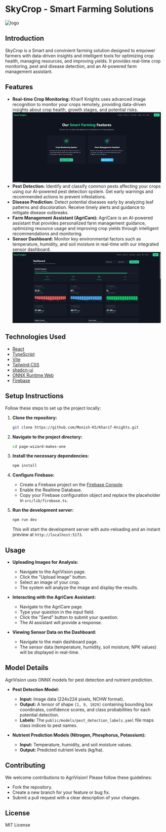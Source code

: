 # SkyCrop - Smart Farming Solutions

![logo](Downloads/logoimage.jpeg)

## Introduction

SkyCrop is a Smart and convinient farming solution designed to empower farmers with data-driven insights and intelligent tools for optimizing crop health, managing resources, and improving yields. It provides real-time crop monitoring, pest and disease detection, and an AI-powered farm management assistant.

## Features

*   **Real-time Crop Monitoring:** Kharif Knights uses advanced image recognition to monitor your crops remotely, providing data-driven insights about crop health, growth stages, and potential risks. ![Features](images/features.png)
*   **Pest Detection:** Identify and classify common pests affecting your crops using our AI-powered pest detection system. Get early warnings and recommended actions to prevent infestations. 
*   **Disease Prediction:** Detect potential diseases early by analyzing leaf patterns and discoloration. Receive timely alerts and guidance to mitigate disease outbreaks. 
*   **Farm Management Assistant (AgriCare):** AgriCare is an AI-powered assistant that provides personalized farm management guidance, optimizing resource usage and improving crop yields through intelligent recommendations and monitoring. 
*   **Sensor Dashboard:** Monitor key environmental factors such as temperature, humidity, and soil moisture in real-time with our integrated sensor dashboard. ![Dashboard](images/Website_dashboard.png)

## Technologies Used

*   [React](https://react.dev/)
*   [TypeScript](https://www.typescriptlang.org/)
*   [Vite](https://vitejs.dev/)
*   [Tailwind CSS](https://tailwindcss.com/)
*   [shadcn-ui](https://ui.shadcn.com/)
*   [ONNX Runtime Web](https://onnxruntime.ai/docs/api/js/)
*   [Firebase](https://firebase.google.com/)

## Setup Instructions

Follow these steps to set up the project locally:

1.  **Clone the repository:**

    ```sh
    git clone https://github.com/Monish-KS/Kharif-Knights.git
    ```

2.  **Navigate to the project directory:**

    ```sh
    cd page-wizard-makes-one
    ```

3.  **Install the necessary dependencies:**

    ```sh
    npm install
    ```

4.  **Configure Firebase:**

    *   Create a Firebase project on the [Firebase Console](https://console.firebase.google.com/).
    *   Enable the Realtime Database.
    *   Copy your Firebase configuration object and replace the placeholder in `src/lib/firebase.ts`.

5.  **Run the development server:**

    ```sh
    npm run dev
    ```

    This will start the development server with auto-reloading and an instant preview at `http://localhost:5173`.

## Usage

*   **Uploading Images for Analysis:**
    *   Navigate to the AgriVision page.
    *   Click the "Upload Image" button.
    *   Select an image of your crop.
    *   The system will analyze the image and display the results.

*   **Interacting with the AgriCare Assistant:**
    *   Navigate to the AgriCare page.
    *   Type your question in the input field.
    *   Click the "Send" button to submit your question.
    *   The AI assistant will provide a response.

*   **Viewing Sensor Data on the Dashboard:**
    *   Navigate to the main dashboard page.
    *   The sensor data (temperature, humidity, soil moisture, NPK values) will be displayed in real-time.

## Model Details

AgriVision uses ONNX models for pest detection and nutrient prediction.

*   **Pest Detection Model:**
    *   **Input:** Image data (224x224 pixels, NCHW format).
    *   **Output:** A tensor of shape `[1, 9, 1029]` containing bounding box coordinates, confidence scores, and class probabilities for each potential detection.
    *   **Labels:** The `public/models/pest_detection_labels.yaml` file maps class indices to pest names.

*   **Nutrient Prediction Models (Nitrogen, Phosphorus, Potassium):**
    *   **Input:** Temperature, humidity, and soil moisture values.
    *   **Output:** Predicted nutrient levels (kg/ha).

## Contributing

We welcome contributions to AgriVision! Please follow these guidelines:

*   Fork the repository.
*   Create a new branch for your feature or bug fix.
*   Submit a pull request with a clear description of your changes.

## License

MIT License
